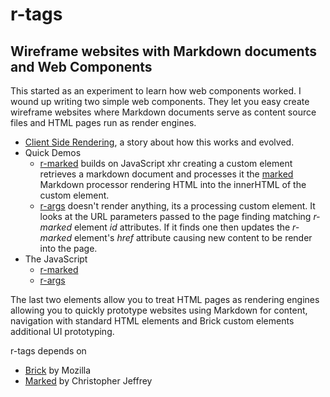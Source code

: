 
# r-tags 

## Wireframe websites with Markdown documents and Web Components

This started as an experiment to learn how web components worked.  I wound up writing two simple web components. They let you easy create wireframe websites where Markdown documents serve as content source files and HTML pages run as render engines.

+ [Client Side Rendering](page.html?main=client-side-rendering.md), a story about how this works and evolved.
+ Quick Demos
    - [r-marked](r-marked-demo.html) builds on JavaScript xhr creating a custom element retrieves a markdown document and processes it the [marked](https://github.com/chjj/marked) Markdown processor rendering HTML into the innerHTML of the custom element.
    - [r-args](r-args-demo.html) doesn't render anything, its a processing custom element. It looks at the URL parameters passed to the page finding matching _r-marked_ element *id* attributes. If it finds one then updates the _r-marked_ element's *href* attribute causing new content to be render into the page.
+ The JavaScript
    - [r-marked](r-marked/r-marked.js)
    - [r-args](r-args/r-args.js) 


The last two elements allow you to treat HTML pages as rendering engines allowing you to quickly prototype websites using Markdown for content, navigation with standard HTML elements and Brick custom elements additional UI prototyping.


r-tags depends on

+ [Brick](http://mozbrick.github.io/) by Mozilla
+ [Marked](https://github.com/chjj/marked) by Christopher Jeffrey


